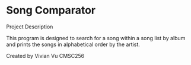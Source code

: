 # Song Comparator

Project Description

This program is designed to search for a song within a song list by album and prints
the songs in alphabetical order by the artist.

Created by Vivian Vu
CMSC256

